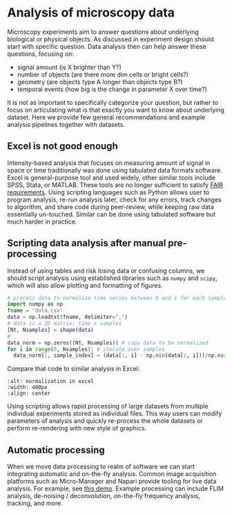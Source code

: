 # Analysis of microscopy data

Microscopy experiments aim to answer questions about underlying biological or physical objects. As discussed in [](../3-experiment/microscopy-experiments.md) experiment design should start with specific question. Data analysis then can help answer these questions, focusing on:

- signal amount (is X brighter than Y?)
- number of objects (are there more dim cells or bright cells?)
- geometry (are objects type A longer than objects type B?)
- temporal events (how big is the change in parameter X over time?)

It is not as important to specifically categorize your question, but rather to focus on articulating what is that exactly you want to know about underlying dataset. Here we provide few general recommendations and example analysis pipelines together with datasets.

## Excel is not good enough

Intensity-based analysis that focuses on measuring amount of signal in space or time traditionally was done using tabulated data formats software. Excel is general-purpose tool and used widely, other similar tools include SPSS, Stata, or MATLAB. These tools are no longer sufficient to satisfy [FAIR requirements](https://www.nature.com/articles/sdata201618). Using scripting languages such as Python allows user to program analysis, re-run analysis later, check for any errors, track changes to algorithm, and share code during peer-review, while keeping raw data essentially un-touched. Similar can be done using tabulated software but much harder in practice.


## Scripting data analysis after manual pre-processing

Instead of using tables and risk losing data or confusing columns, we should script analysis using established libraries such as `numpy` and `scipy`, which will also allow plotting and formatting of figures.

```python
# process data to normalize time series between 0 and 1 for each sample
import numpy as np
fname = 'data.csv'
data = np.loadtxt(fname, delimiter=",")
# data is a 2D matrix: time x samples
[Nt, Nsamples] = shape(data)
#
data_norm = np.zeros((Nt, Nsamples)) # copy data to be normalized
for i in range(0, Nsamples): # iterate over samples
  data_norm[:, sample_index] = (data[:, i] - np.min(data[:, i]))/np.max( data[:, i] - np.min(data[:, i]) )
```

Compare that code to similar analysis in Excel:

```{image} ../../static/excel-norm.png
:alt: normalization in excel
:width: 400px
:align: center
```

Using scripting allows rapid processing of large datasets from multiple individual experiments stored as individual files. This way users can modify parameters of analysis and quickly re-process the whole datasets or perform re-rendering with new style of graphics.

## Automatic processing

When we move data processing to realm of software we can start integrating automatic and on-the-fly analysis. Common image acquisition platforms such as Micro-Manager and Napari provide tooling for live data analysis. For example, see [this demo](https://x.com/haesleinhuepf/status/1393195684367568903). Example processing can include FLIM analysis, de-noising / deconvolution, on-the-fly frequency analysis, tracking, and more.
